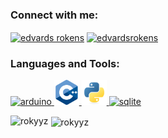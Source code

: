 <h3 align="left">Connect with me:</h3>
<p align="left">
<a href="https://linkedin.com/in/edvards rokens" target="blank"><img align="center" src="https://raw.githubusercontent.com/rahuldkjain/github-profile-readme-generator/master/src/images/icons/Social/linked-in-alt.svg" alt="edvards rokens" height="30" width="40" /></a>
<a href="https://instagram.com/edvardsrokens" target="blank"><img align="center" src="https://raw.githubusercontent.com/rahuldkjain/github-profile-readme-generator/master/src/images/icons/Social/instagram.svg" alt="edvardsrokens" height="30" width="40" /></a>
</p>

<h3 align="left">Languages and Tools:</h3>
<p align="left"> <a href="https://www.arduino.cc/" target="_blank" rel="noreferrer"> <img src="https://cdn.worldvectorlogo.com/logos/arduino-1.svg" alt="arduino" width="40" height="40"/> </a> <a href="https://www.w3schools.com/cpp/" target="_blank" rel="noreferrer"> <img src="https://raw.githubusercontent.com/devicons/devicon/master/icons/cplusplus/cplusplus-original.svg" alt="cplusplus" width="40" height="40"/> </a> <a href="https://www.python.org" target="_blank" rel="noreferrer"> <img src="https://raw.githubusercontent.com/devicons/devicon/master/icons/python/python-original.svg" alt="python" width="40" height="40"/> </a> <a href="https://www.sqlite.org/" target="_blank" rel="noreferrer"> <img src="https://www.vectorlogo.zone/logos/sqlite/sqlite-icon.svg" alt="sqlite" width="40" height="40"/> </a> </p>

<p><img align="left" src="https://github-readme-stats.vercel.app/api/top-langs?username=rokyyz&show_icons=true&locale=en&layout=compact" alt="rokyyz" /></p>

<p>&nbsp;<img align="center" src="https://github-readme-stats.vercel.app/api?username=rokyyz&show_icons=true&locale=en" alt="rokyyz" /></p>

<!---
Rokyyz/Rokyyz is a ✨ special ✨ repository because its `README.md` (this file) appears on your GitHub profile.
You can click the Preview link to take a look at your changes.
--->
